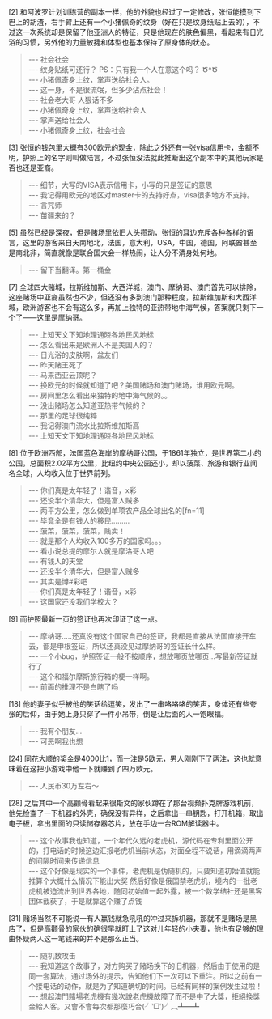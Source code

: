 
[2] 和阿波罗计划训练营的副本一样，他的外貌也经过了一定修改，张恒能摸到下巴上的胡渣，右手臂上还有一个小猪佩奇的纹身（好在只是纹身纸贴上去的），不过这一次系统却是保留了他亚洲人的特征，只是他现在的肤色偏黑，看起来有日光浴的习惯，另外他的力量敏捷和体型也基本保持了原身体的状态。
>--- 社会社会<br>
>--- 纹身贴纸可还行？
PS：只有我一个人在意这个吗？
Ծ^Ծ<br>
>--- 小猪佩奇身上纹，掌声送给社会人。<br>
>--- 这一身，不是很流氓，但多少沾点社会！<br>
>--- 社会老大哥 人狠话不多<br>
>--- 小猪佩奇身上纹，掌声送给社会人<br>
>--- 掌声送给社会人<br>
>--- 小猪佩奇身上纹，社会社会<br>

[3] 张恒的钱包里大概有300欧元的现金，除此之外还有一张visa信用卡，金额不明，护照上的名字则叫做陆言，不过张恒没法就此推断出这个副本中的其他玩家是否也还是亚裔。
>--- 细节，大写的VISA表示信用卡，小写的只是签证的意思<br>
>--- 我记得用欧元的地区对master卡的支持好点，visa很多地方不支持。<br>
>--- 言咒师<br>
>--- 苗疆来的？<br>

[5] 虽然已经是深夜，但是赌场里依旧人头攒动，张恒的耳边充斥各种各样的语言，这里的游客来自天南地北，法国，意大利，USA，中国，德国，阿联酋甚至是南北非，简直就像是联合国大会一样热闹，让人分不清身处何地。
>--- 留下当翻译。第一桶金<br>

[7] 全球四大赌城，拉斯维加斯、大西洋城，澳门、摩纳哥、澳门首先可以排除，这座赌场中亚裔虽然也不少，但还没有多到澳门那种程度，拉斯维加斯和大西洋城，欧洲游客也不会有这么多，再加上独特的亚热带地中海气候，答案就只剩下一个了——这里是摩纳哥。
>--- 上知天文下知地理通晓各地民风地标<br>
>--- 怎么看出来是欧洲人不是美国人的？<br>
>--- 日光浴的皮肤啊，盆友们<br>
>--- 昨天赌王死了<br>
>--- 马来西亚云顶呢？<br>
>--- 换欧元的时候就知道了吧？美国赌场和澳门赌场，谁用欧元啊。<br>
>--- 房间里怎么看出来独特的地中海气候的。。<br>
>--- 没出赌场怎么知道亚热带气候的？<br>
>--- 那里的足球很纯粹<br>
>--- 我记得澳门流水比拉斯维加斯高<br>
>--- 上知天文下知地理通晓各地民风地标<br>

[8] 位于欧洲西部，法国蓝色海岸的摩纳哥公国，于1861年独立，是世界第二小的公国，总面积2.02平方公里，比纽约中央公园还小，却以菠菜、旅游和银行业闻名全球，人均收入位于世界前列。
>--- 你们真是太年轻了！谐音，x彩<br>
>--- 还没半个清华大，但是富人贼多<br>
>--- 两平方公里，怎么做到单项农产品全球出名的[fn=11]<br>
>--- 毕竟全是有钱人的移民………<br>
>--- 菠菜，菠菜，菠菜，贱卖！<br>
>--- 就是那个人均收入100多万的国家吗。。。<br>
>--- 看小说总提的摩尔人就是摩洛哥人吧<br>
>--- 有钱人的天堂<br>
>--- 还没半个清华大，但是富人贼多<br>
>--- 其实是博#彩吧<br>
>--- 你们真是太年轻了！谐音，x彩<br>
>--- 这国家还没我们学校大？<br>

[9] 而护照最新一页的签证也再次印证了这一点。
>--- 摩纳哥.....还真没有这个国家自己的签证，我都是直接从法国直接开车去，都是申根签证，所以还真没见过摩纳哥的签证长什么样。<br>
>--- 一个小bug，护照签证一般不按顺序，想放哪页放哪页...写最新签证就行了<br>
>--- 这个和福尔摩斯旅行箱的梗一样啊。<br>
>--- 前面的推理不是白瞎了吗<br>

[18] 他的妻子似乎被他的笑话给逗笑，发出了一串咯咯咯的笑声，身体还有些夸张的后仰，由于她上身只穿了一件小吊带，倒是让后面的人一饱眼福。
>--- 我有个朋友...<br>
>--- 可恶啊我也想<br>

[24] 同花大顺的奖金是4000比1，而一注是5欧元，男人刚刚下了两注，这也就意味着在这把小游戏中他一下就赚到了四万欧元。
>--- 人民币30万左右～<br>

[28] 之后其中一个高颧骨看起来很斯文的家伙蹲在了那台视频扑克牌游戏机前，他先检查了一下机器的外壳，确保没有异样，之后拿出一串钥匙，打开机箱，取出电子板，拿出里面的只读储存器芯片，放在手边一台ROM解读器中。
>--- 这个故事我也知道，一个年代久远的老虎机，源代码在专利里面公开的，打电话的时候这边汇报老虎机当前状态，对面全程不说话，用滴滴两声的间隔时间来传递信息<br>
>--- 这个好像是现实的一个事件，老虎机是伪随机的，只要知道初始值就能推算个大概什么情况下能出大奖
然后好像是俄国禁老虎机，境内的一批老虎机被迫流出到世界各地，随同初始值一起外露，被一个数学结社还是黑客团体截获了，于是就靠这个赚了点钱<br>

[31] 赌场当然不可能说一有人赢钱就急吼吼的冲过来拆机器，那就不是赌场是黑店了，但是高颧骨的家伙的确很早就盯上了这对儿年轻的小夫妻，他也有足够的理由怀疑两人这一笔钱来的并不是那么正当。
>--- 随机数攻击<br>
>--- 我知道这个故事了，对方购买了赌场换下的旧机器，然后由于使用的是同一套算法，通过场外的提示，告知他们下一次可以下重注。所以之前有一个接电话的动作，就是为了知道确切的时间。已经有同样的案例发生过啦！<br>
>--- 想起澳門賭場老虎機有幾次說老虎機故障了而不是中了大獎，拒絕換獎金給人客。又會不會每次都那麼巧合(╯‵□′)╯︵┻━┻<br>
